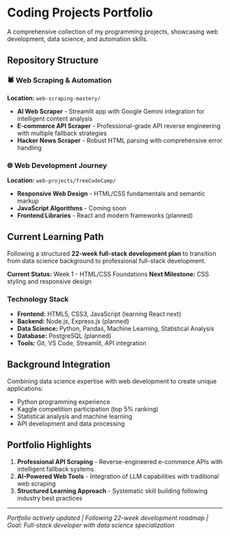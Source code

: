 # Coding Projects Portfolio

A comprehensive collection of my programming projects, showcasing web development, data science, and automation skills.

## Repository Structure

### 🕷️ Web Scraping & Automation
**Location:** `web-scraping-mastery/`
- **AI Web Scraper** - Streamlit app with Google Gemini integration for intelligent content analysis
- **E-commerce API Scraper** - Professional-grade API reverse engineering with multiple fallback strategies
- **Hacker News Scraper** - Robust HTML parsing with comprehensive error handling

### 🌐 Web Development Journey
**Location:** `web-projects/freeCodeCamp/`
- **Responsive Web Design** - HTML/CSS fundamentals and semantic markup
- **JavaScript Algorithms** - Coming soon
- **Frontend Libraries** - React and modern frameworks (planned)

## Current Learning Path

Following a structured **22-week full-stack development plan** to transition from data science background to professional full-stack development.

**Current Status:** Week 1 - HTML/CSS Foundations
**Next Milestone:** CSS styling and responsive design

### Technology Stack
- **Frontend:** HTML5, CSS3, JavaScript (learning React next)
- **Backend:** Node.js, Express.js (planned)
- **Data Science:** Python, Pandas, Machine Learning, Statistical Analysis
- **Database:** PostgreSQL (planned)
- **Tools:** Git, VS Code, Streamlit, API integration

## Background Integration

Combining data science expertise with web development to create unique applications:
- Python programming experience
- Kaggle competition participation (top 5% ranking)
- Statistical analysis and machine learning
- API development and data processing

## Portfolio Highlights

1. **Professional API Scraping** - Reverse-engineered e-commerce APIs with intelligent fallback systems
2. **AI-Powered Web Tools** - Integration of LLM capabilities with traditional web scraping
3. **Structured Learning Approach** - Systematic skill building following industry best practices

---
*Portfolio actively updated | Following 22-week development roadmap | Goal: Full-stack developer with data science specialization*
